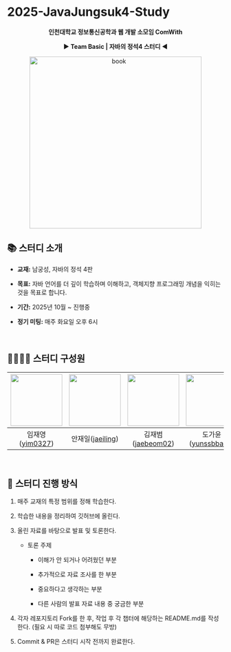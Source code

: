 # 2025-JavaJungsuk4-Study

<p align="center">
  <strong>인천대학교 정보통신공학과 웹 개발 소모임 ComWith </strong>
</p>
<p align="center">
  <strong>▶️ Team Basic | 자바의 정석4 스터디 ◀️</strong>
</p>

<p align="center">
  <img src="https://github.com/user-attachments/assets/c60a52d5-7478-4619-9c58-02d6cb3b310a" alt="book" width="400">
</p>


## 📚 스터디 소개
- **교재:** 남궁성, 자바의 정석 4판

- **목표:** 자바 언어를 더 깊이 학습하며 이해하고, 객체지향 프로그래밍 개념을 익히는 것을 목표로 합니다.

- **기간:** 2025년 10월 ~ 진행중

- **정기 미팅:** 매주 화요일 오후 6시

</br>

## 👨‍👩‍👧‍👦 스터디 구성원

<div align="center">

| <img src="https://github.com/yim0327.png" width="120"> | <img src="https://github.com/jaeiling.png" width="120"> | <img src="https://github.com/jaebeom02.png" width="120"> | <img src="https://github.com/yunssbbang.png" width="120"> | <img src="https://github.com/eunji296.png" width="120"> |
|:---:|:---:|:---:|:---:|:---:|
| 임재영([yim0327](https://github.com/yim0327)) | 안재일([jaeiling](https://github.com/jaeiling)) | 김재범([jaebeom02](https://github.com/jaebeom02)) | 도가윤([yunssbbang](https://github.com/yunssbbang)) | 차은지([eunji296](https://github.com/eunji296)) |

</div>

</br>

## 📌 스터디 진행 방식

1. 매주 교재의 특정 범위를 정해 학습한다.
  
2. 학습한 내용을 정리하여 깃허브에 올린다.

3. 올린 자료를 바탕으로 발표 및 토론한다.
   
   - 토론 주제
     
     - 이해가 안 되거나 어려웠던 부분
       
     - 추가적으로 자료 조사를 한 부분
       
     - 중요하다고 생각하는 부분
       
     - 다른 사람의 발표 자료 내용 중 궁금한 부분


5. 각자 레포지토리 Fork를 한 후, 작업 후 각 챕터에 해당하는 README.md를 작성한다. (필요 시 따로 코드 첨부해도 무방)

6. Commit & PR은 스터디 시작 전까지 완료한다.

</br>

